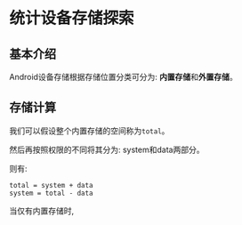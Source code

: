 # 统计设备存储探索

## 基本介绍

Android设备存储根据存储位置分类可分为: **内置存储**和**外置存储**。

## 存储计算

我们可以假设整个内置存储的空间称为``total``。

然后再按照权限的不同将其分为: system和data两部分。

则有:

```
total = system + data
system = total - data
```

当仅有内置存储时, 
